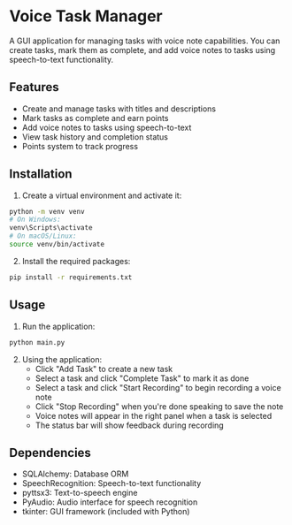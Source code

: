 # Voice Task Manager

A GUI application for managing tasks with voice note capabilities. You can create tasks, mark them as complete, and add voice notes to tasks using speech-to-text functionality.

## Features

- Create and manage tasks with titles and descriptions
- Mark tasks as complete and earn points
- Add voice notes to tasks using speech-to-text
- View task history and completion status
- Points system to track progress

## Installation

1. Create a virtual environment and activate it:
```bash
python -m venv venv
# On Windows:
venv\Scripts\activate
# On macOS/Linux:
source venv/bin/activate
```

2. Install the required packages:
```bash
pip install -r requirements.txt
```

## Usage

1. Run the application:
```bash
python main.py
```

2. Using the application:
   - Click "Add Task" to create a new task
   - Select a task and click "Complete Task" to mark it as done
   - Select a task and click "Start Recording" to begin recording a voice note
   - Click "Stop Recording" when you're done speaking to save the note
   - Voice notes will appear in the right panel when a task is selected
   - The status bar will show feedback during recording

## Dependencies

- SQLAlchemy: Database ORM
- SpeechRecognition: Speech-to-text functionality
- pyttsx3: Text-to-speech engine
- PyAudio: Audio interface for speech recognition
- tkinter: GUI framework (included with Python)

